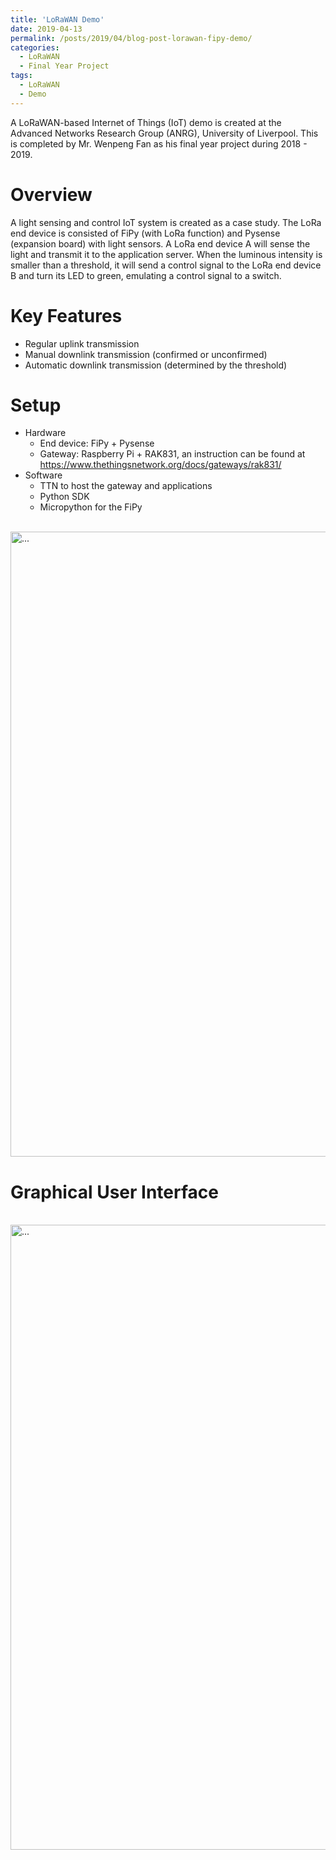 ```yaml
---
title: 'LoRaWAN Demo'
date: 2019-04-13
permalink: /posts/2019/04/blog-post-lorawan-fipy-demo/
categories:
  - LoRaWAN
  - Final Year Project
tags:
  - LoRaWAN
  - Demo
---
```

A LoRaWAN-based Internet of Things (IoT) demo is created at the Advanced Networks Research Group (ANRG), University of Liverpool. This is completed by Mr. Wenpeng Fan as his final year project during 2018 - 2019.

# Overview
A light sensing and control IoT system is created as a case study. The LoRa end device is consisted of FiPy (with LoRa function) and Pysense (expansion board) with light sensors. A LoRa end device A will sense the light and transmit it to the application server. When the luminous intensity is smaller than a threshold, it will send a control signal to the LoRa end device B and turn its LED to green, emulating a control signal to a switch.

# Key Features
* Regular uplink transmission
* Manual downlink transmission (confirmed or unconfirmed)
* Automatic downlink transmission (determined by the threshold)

# Setup
* Hardware
  * End device: FiPy + Pysense
  * Gateway: Raspberry Pi + RAK831, an instruction can be found at https://www.thethingsnetwork.org/docs/gateways/rak831/
* Software
  * TTN to host the gateway and applications
  * Python SDK
  * Micropython for the FiPy
  
<br />
<img align="center" width="1000" src="{{ site.url }}/images/lorawan/LoRaWAN-setup.jpg" alt="...">
<br />

# Graphical User Interface
<br />
<img align="center" width="1000" src="{{ site.url }}/images/lorawan/gui_lorawan.png" alt="...">
<br />
 

